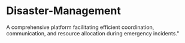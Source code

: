# Disaster-Management
A comprehensive platform facilitating efficient coordination, communication, and resource allocation during emergency incidents."
